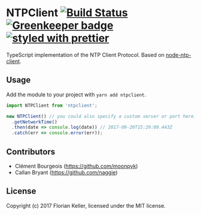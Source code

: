# NTPClient [![Build Status](https://travis-ci.org/ffflorian/ntpclient.svg)](http://travis-ci.org/ffflorian/ntpclient) [![Greenkeeper badge](https://badges.greenkeeper.io/ffflorian/ntpclient.svg)](https://greenkeeper.io/) [![styled with prettier](https://img.shields.io/badge/styled_with-prettier-ff69b4.svg)](https://github.com/prettier/prettier)

TypeScript implementation of the NTP Client Protocol. Based on [node-ntp-client](https://github.com/moonpyk/node-ntp-client).

## Usage
Add the module to your project with `yarn add ntpclient`.

```ts
import NTPClient from 'ntpclient';

new NTPClient() // you could also specify a custom server or port here.
  .getNetworkTime()
  .then(date => console.log(date)) // 2017-09-20T15:29:09.443Z
  .catch(err => console.error(err));
```

## Contributors
 * Clément Bourgeois (https://github.com/moonpyk)
 * Callan Bryant (https://github.com/naggie)

## License
Copyright (c) 2017 Florian Keller,
licensed under the MIT license.
